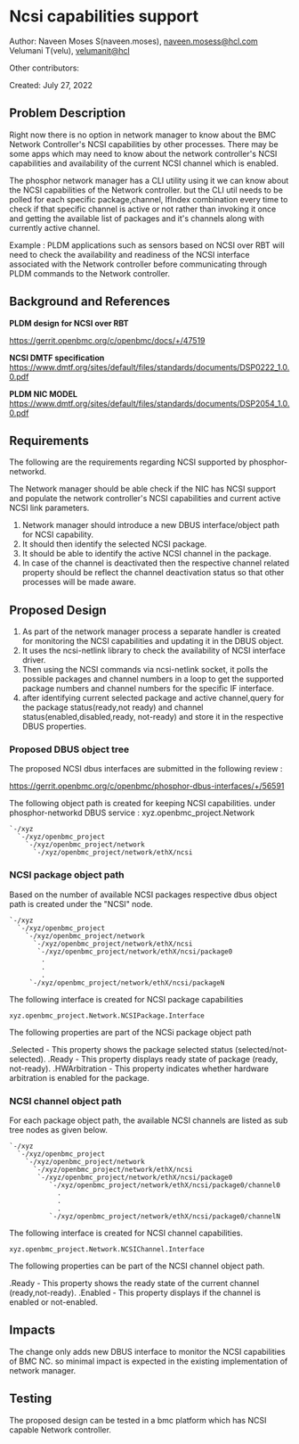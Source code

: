 # Ncsi capabilities support
Author:
  Naveen Moses S(naveen.moses), [naveen.mosess@hcl.com](mailto:naveen.mosess@hcl.com)
  Velumani T(velu),  [velumanit@hcl](mailto:velumanit@hcl.com)

Other contributors:

Created:
  July 27, 2022

## Problem Description

Right now there is no option in network manager to know about the BMC Network
Controller's NCSI capabilities by other processes.
There may be some apps which may need to know about the network controller's
NCSI capabilities and availability of the current NCSI channel which is enabled.

The phosphor network manager has a CLI utility using it we can know about
the NCSI capabilities of the Network controller. but the CLI util needs to be
polled for each specific package,channel, IfIndex combination every time to
check if that specific channel is active or not rather than invoking it once
and getting the available list of packages and it's channels along with
currently active channel.

Example :
PLDM applications such as sensors based on NCSI over RBT will need to check
the availability and readiness of the NCSI interface associated with the
Network controller before communicating through PLDM commands to the
Network controller.

## Background and References

**PLDM design for NCSI over RBT**

https://gerrit.openbmc.org/c/openbmc/docs/+/47519

**NCSI DMTF specification**
https://www.dmtf.org/sites/default/files/standards/documents/DSP0222_1.0.0.pdf

**PLDM NIC MODEL**
https://www.dmtf.org/sites/default/files/standards/documents/DSP2054_1.0.0.pdf

## Requirements

The following are the requirements regarding NCSI supported by phosphor-networkd.

The Network manager should be able check if the NIC has NCSI support and
populate the network controller's NCSI capabilities and current active
NCSI link parameters.

1. Network manager should introduce a new DBUS interface/object path for NCSI
   capability.
2. It should then identify the selected NCSI package.
3. It should be able to identify the active NCSI channel in the package.
4. In case of the channel is deactivated then the respective channel related
   property should be reflect the channel deactivation status so that other
   processes will be made aware.

## Proposed Design

1. As part of the network manager process a separate handler is created
for monitoring the NCSI capabilities and updating it in the DBUS object.
2. It uses the ncsi-netlink library to check the availability of
NCSI interface driver.
3. Then using the NCSI commands via ncsi-netlink socket, it polls the possible
packages and channel numbers in a loop to get the supported package numbers and
channel numbers for the specific IF interface.
4. after identifying current selected package and active channel,query for the
package status(ready,not ready) and channel status(enabled,disabled,ready,
not-ready) and store it in the respective DBUS properties.

### Proposed DBUS object tree

The proposed NCSI dbus interfaces are submitted in the following review :

https://gerrit.openbmc.org/c/openbmc/phosphor-dbus-interfaces/+/56591

The following object path is created for keeping NCSI capabilities.
under phosphor-networkd DBUS service : xyz.openbmc_project.Network

```
`-/xyz
  `-/xyz/openbmc_project
    `-/xyz/openbmc_project/network
      `-/xyz/openbmc_project/network/ethX/ncsi
```
### NCSI package object path
Based on the number of available NCSI packages respective
dbus object path is created under the "NCSI" node.

```
`-/xyz
  `-/xyz/openbmc_project
    `-/xyz/openbmc_project/network
      `-/xyz/openbmc_project/network/ethX/ncsi
       `-/xyz/openbmc_project/network/ethX/ncsi/package0
        .
        .
        .
     `-/xyz/openbmc_project/network/ethX/ncsi/packageN

```
The following interface is created for NCSI package capabilities
```
xyz.openbmc_project.Network.NCSIPackage.Interface

```

The following properties are part of the NCSi package object path

.Selected      - This property shows the package selected status
                     (selected/not-selected).
.Ready         - This property displays ready state of package (ready,
                   not-ready).
.HWArbitration - This property indicates whether hardware arbitration is
                  enabled for the package.

### NCSI channel object path

For each package object path, the available NCSI channels
are listed as sub tree nodes as given below.
```
`-/xyz
  `-/xyz/openbmc_project
    `-/xyz/openbmc_project/network
      `-/xyz/openbmc_project/network/ethX/ncsi
       `-/xyz/openbmc_project/network/ethX/ncsi/package0
          `-/xyz/openbmc_project/network/ethX/ncsi/package0/channel0
            .
            .
            .
          `-/xyz/openbmc_project/network/ethX/ncsi/package0/channelN

```
The following interface is created for NCSI channel capabilities.

```
xyz.openbmc_project.Network.NCSIChannel.Interface

```

The following properties can be part of the NCSI channel object path.

.Ready    - This property shows the ready state of the current channel
            (ready,not-ready).
.Enabled  - This property displays if the channel is enabled or not-enabled.

## Impacts
The change only adds new DBUS interface to monitor the NCSI capabilities of BMC NC.
so minimal impact is expected in the existing implementation of network manager.
## Testing
The proposed design can be tested in a bmc platform which has NCSI capable
 Network controller.
